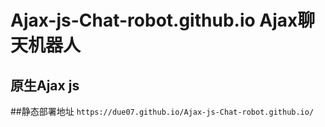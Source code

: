 # Ajax-js-Chat-robot.github.io  Ajax聊天机器人
## 原生Ajax js
##静态部署地址
``
https://due07.github.io/Ajax-js-Chat-robot.github.io/
``
